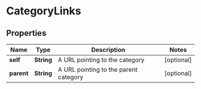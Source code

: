 
# CategoryLinks

## Properties
Name | Type | Description | Notes
------------ | ------------- | ------------- | -------------
**self** | **String** | A URL pointing to the category |  [optional]
**parent** | **String** | A URL pointing to the parent category |  [optional]




